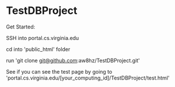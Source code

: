 # TestDBProject
Get Started:

SSH into portal.cs.virginia.edu

cd into 'public_html' folder

run 'git clone git@github.com:aw8hz/TestDBProject.git'

See if you can see the test page by going to 'portal.cs.virginia.edu/[your_computing_id]/TestDBProject/test.html'
